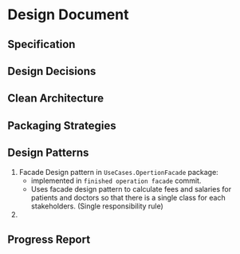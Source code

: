 # Design Document

## Specification

## Design Decisions

## Clean Architecture

## Packaging Strategies

## Design Patterns
 1. Facade Design pattern in `UseCases.OpertionFacade` package: 
    * implemented in `finished operation facade` commit. 
    * Uses facade design pattern to calculate fees and salaries for patients and doctors so that 
    there is a single class for each stakeholders. (Single responsibility rule)
 2. 
## Progress Report

